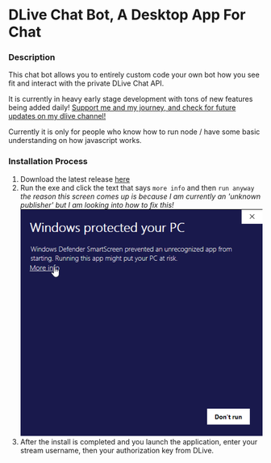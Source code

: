 # DLive Chat Bot, A Desktop App For Chat

### Description

This chat bot allows you to entirely custom code your own bot how you see fit and interact with the private DLive Chat API.

It is currently in heavy early stage development with tons of new features being added daily! [Support me and my journey, and check for future updates on my dlive channel!](https://dlive.tv/creativebuilds)

Currently it is only for people who know how to run node / have some basic understanding on how javascript works.

### Installation Process

1.  Download the latest release [here](https://github.com/CreativeBuilds/dlive-chat-bot/releases)
2.  Run the exe and click the text that says `more info` and then `run anyway` *the reason this screen comes up is because I am currently an 'unknown publisher' but I am looking into how to fix this!*![Blockchain username found in bottom right](./readmefiles/protected-1.png)
3.  After the install is completed and you launch the application, enter your stream username, then your authorization key from DLive.
